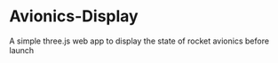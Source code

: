 # Avionics-Display
 A simple three.js web app to display the state of rocket avionics before launch
